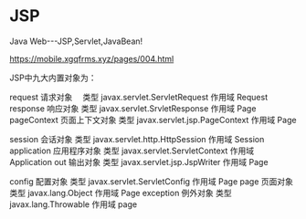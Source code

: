 # JSP

Java Web---JSP,Servlet,JavaBean!

https://mobile.xgqfrms.xyz/pages/004.html


JSP中九大内置对象为：

request            请求对象　            类型 javax.servlet.ServletRequest       作用域   Request
response           响应对象              类型 javax.servlet.SrvletResponse       作用域   Page
pageContext        页面上下文对象        类型 javax.servlet.jsp.PageContext      作用域   Page

session            会话对象              类型 javax.servlet.http.HttpSession     作用域   Session
application        应用程序对象          类型 javax.servlet.ServletContext       作用域   Application
out                输出对象              类型 javax.servlet.jsp.JspWriter        作用域   Page

config             配置对象              类型 javax.servlet.ServletConfig        作用域   Page
page               页面对象              类型 javax.lang.Object                  作用域   Page
exception          例外对象              类型 javax.lang.Throwable               作用域   page





















